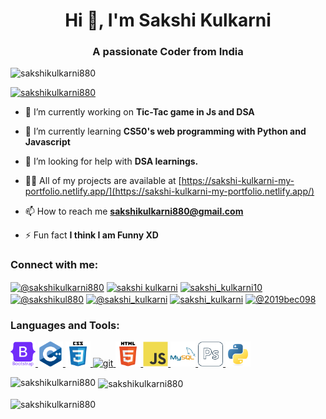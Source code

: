 <h1 align="center">Hi 👋, I'm Sakshi Kulkarni</h1>
<h3 align="center">A passionate Coder from India</h3>

<p align="left"> <img src="https://komarev.com/ghpvc/?username=sakshikulkarni880&label=Profile%20views&color=0e75b6&style=flat" alt="sakshikulkarni880" /> </p>

<p align="left"> <a href="https://github.com/ryo-ma/github-profile-trophy"><img src="https://github-profile-trophy.vercel.app/?username=sakshikulkarni880" alt="sakshikulkarni880" /></a> </p>

- 🔭 I’m currently working on **Tic-Tac game in Js and DSA**

- 🌱 I’m currently learning **CS50's web programming with Python and Javascript**

- 🤝 I’m looking for help with **DSA learnings.**

- 👨‍💻 All of my projects are available at [https://sakshi-kulkarni-my-portfolio.netlify.app/](https://sakshi-kulkarni-my-portfolio.netlify.app/)

- 📫 How to reach me **sakshikulkarni880@gmail.com**

- ⚡ Fun fact **I think I am Funny XD**

<h3 align="left">Connect with me:</h3>
<p align="left">
<a href="https://codepen.io/@sakshikulkarni880" target="blank"><img align="center" src="https://cdn.jsdelivr.net/npm/simple-icons@3.0.1/icons/codepen.svg" alt="@sakshikulkarni880" height="30" width="40" /></a>
<a href="https://linkedin.com/in/sakshi kulkarni" target="blank"><img align="center" src="https://cdn.jsdelivr.net/npm/simple-icons@3.0.1/icons/linkedin.svg" alt="sakshi kulkarni" height="30" width="40" /></a>
<a href="https://instagram.com/sakshi_kulkarni10" target="blank"><img align="center" src="https://cdn.jsdelivr.net/npm/simple-icons@3.0.1/icons/instagram.svg" alt="sakshi_kulkarni10" height="30" width="40" /></a>
<a href="https://www.codechef.com/users/@sakshikul880" target="blank"><img align="center" src="https://cdn.jsdelivr.net/npm/simple-icons@3.1.0/icons/codechef.svg" alt="@sakshikul880" height="30" width="40" /></a>
<a href="https://www.hackerrank.com/@sakshi_kulkarni" target="blank"><img align="center" src="https://cdn.jsdelivr.net/npm/simple-icons@3.0.1/icons/hackerrank.svg" alt="@sakshi_kulkarni" height="30" width="40" /></a>
<a href="https://codeforces.com/profile/sakshi_kulkarni" target="blank"><img align="center" src="https://cdn.jsdelivr.net/npm/simple-icons@3.0.1/icons/codeforces.svg" alt="sakshi_kulkarni" height="30" width="40" /></a>
<a href="https://auth.geeksforgeeks.org/user/@2019bec098" target="blank"><img align="center" src="https://cdn.jsdelivr.net/npm/simple-icons@3.0.1/icons/geeksforgeeks.svg" alt="@2019bec098" height="30" width="40" /></a>
</p>

<h3 align="left">Languages and Tools:</h3>
<p align="left"> <a href="https://getbootstrap.com" target="_blank"> <img src="https://raw.githubusercontent.com/devicons/devicon/master/icons/bootstrap/bootstrap-plain-wordmark.svg" alt="bootstrap" width="40" height="40"/> </a> <a href="https://www.w3schools.com/cpp/" target="_blank"> <img src="https://raw.githubusercontent.com/devicons/devicon/master/icons/cplusplus/cplusplus-original.svg" alt="cplusplus" width="40" height="40"/> </a> <a href="https://www.w3schools.com/css/" target="_blank"> <img src="https://raw.githubusercontent.com/devicons/devicon/master/icons/css3/css3-original-wordmark.svg" alt="css3" width="40" height="40"/> </a> <a href="https://git-scm.com/" target="_blank"> <img src="https://www.vectorlogo.zone/logos/git-scm/git-scm-icon.svg" alt="git" width="40" height="40"/> </a> <a href="https://www.w3.org/html/" target="_blank"> <img src="https://raw.githubusercontent.com/devicons/devicon/master/icons/html5/html5-original-wordmark.svg" alt="html5" width="40" height="40"/> </a> <a href="https://developer.mozilla.org/en-US/docs/Web/JavaScript" target="_blank"> <img src="https://raw.githubusercontent.com/devicons/devicon/master/icons/javascript/javascript-original.svg" alt="javascript" width="40" height="40"/> </a> <a href="https://www.mysql.com/" target="_blank"> <img src="https://raw.githubusercontent.com/devicons/devicon/master/icons/mysql/mysql-original-wordmark.svg" alt="mysql" width="40" height="40"/> </a> <a href="https://www.photoshop.com/en" target="_blank"> <img src="https://raw.githubusercontent.com/devicons/devicon/master/icons/photoshop/photoshop-line.svg" alt="photoshop" width="40" height="40"/> </a> <a href="https://www.python.org" target="_blank"> <img src="https://raw.githubusercontent.com/devicons/devicon/master/icons/python/python-original.svg" alt="python" width="40" height="40"/> </a> </p>

<p><img align="left" src="https://github-readme-stats.vercel.app/api/top-langs?username=sakshikulkarni880&show_icons=true&locale=en&layout=compact" alt="sakshikulkarni880" /></p>

<p>&nbsp;<img align="center" src="https://github-readme-stats.vercel.app/api?username=sakshikulkarni880&show_icons=true&locale=en" alt="sakshikulkarni880" /></p>

<p><img align="center" src="https://github-readme-streak-stats.herokuapp.com/?user=sakshikulkarni880&" alt="sakshikulkarni880" /></p>

